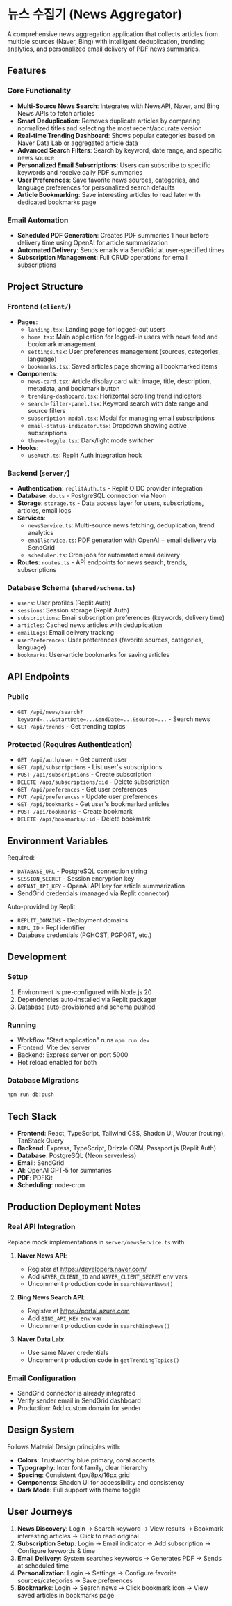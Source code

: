 # 뉴스 수집기 (News Aggregator)

A comprehensive news aggregation application that collects articles from multiple sources (Naver, Bing) with intelligent deduplication, trending analytics, and personalized email delivery of PDF news summaries.

## Features

### Core Functionality
- **Multi-Source News Search**: Integrates with NewsAPI, Naver, and Bing News APIs to fetch articles
- **Smart Deduplication**: Removes duplicate articles by comparing normalized titles and selecting the most recent/accurate version
- **Real-time Trending Dashboard**: Shows popular categories based on Naver Data Lab or aggregated article data
- **Advanced Search Filters**: Search by keyword, date range, and specific news source
- **Personalized Email Subscriptions**: Users can subscribe to specific keywords and receive daily PDF summaries
- **User Preferences**: Save favorite news sources, categories, and language preferences for personalized search defaults
- **Article Bookmarking**: Save interesting articles to read later with dedicated bookmarks page

### Email Automation
- **Scheduled PDF Generation**: Creates PDF summaries 1 hour before delivery time using OpenAI for article summarization
- **Automated Delivery**: Sends emails via SendGrid at user-specified times
- **Subscription Management**: Full CRUD operations for email subscriptions

## Project Structure

### Frontend (`client/`)
- **Pages**:
  - `landing.tsx`: Landing page for logged-out users
  - `home.tsx`: Main application for logged-in users with news feed and bookmark management
  - `settings.tsx`: User preferences management (sources, categories, language)
  - `bookmarks.tsx`: Saved articles page showing all bookmarked items
- **Components**:
  - `news-card.tsx`: Article display card with image, title, description, metadata, and bookmark button
  - `trending-dashboard.tsx`: Horizontal scrolling trend indicators
  - `search-filter-panel.tsx`: Keyword search with date range and source filters
  - `subscription-modal.tsx`: Modal for managing email subscriptions
  - `email-status-indicator.tsx`: Dropdown showing active subscriptions
  - `theme-toggle.tsx`: Dark/light mode switcher
- **Hooks**:
  - `useAuth.ts`: Replit Auth integration hook

### Backend (`server/`)
- **Authentication**: `replitAuth.ts` - Replit OIDC provider integration
- **Database**: `db.ts` - PostgreSQL connection via Neon
- **Storage**: `storage.ts` - Data access layer for users, subscriptions, articles, email logs
- **Services**:
  - `newsService.ts`: Multi-source news fetching, deduplication, trend analytics
  - `emailService.ts`: PDF generation with OpenAI + email delivery via SendGrid
  - `scheduler.ts`: Cron jobs for automated email delivery
- **Routes**: `routes.ts` - API endpoints for news search, trends, subscriptions

### Database Schema (`shared/schema.ts`)
- `users`: User profiles (Replit Auth)
- `sessions`: Session storage (Replit Auth)
- `subscriptions`: Email subscription preferences (keywords, delivery time)
- `articles`: Cached news articles with deduplication
- `emailLogs`: Email delivery tracking
- `userPreferences`: User preferences (favorite sources, categories, language)
- `bookmarks`: User-article bookmarks for saving articles

## API Endpoints

### Public
- `GET /api/news/search?keyword=...&startDate=...&endDate=...&source=...` - Search news
- `GET /api/trends` - Get trending topics

### Protected (Requires Authentication)
- `GET /api/auth/user` - Get current user
- `GET /api/subscriptions` - List user's subscriptions
- `POST /api/subscriptions` - Create subscription
- `DELETE /api/subscriptions/:id` - Delete subscription
- `GET /api/preferences` - Get user preferences
- `PUT /api/preferences` - Update user preferences
- `GET /api/bookmarks` - Get user's bookmarked articles
- `POST /api/bookmarks` - Create bookmark
- `DELETE /api/bookmarks/:id` - Delete bookmark

## Environment Variables

Required:
- `DATABASE_URL` - PostgreSQL connection string
- `SESSION_SECRET` - Session encryption key
- `OPENAI_API_KEY` - OpenAI API key for article summarization
- SendGrid credentials (managed via Replit connector)

Auto-provided by Replit:
- `REPLIT_DOMAINS` - Deployment domains
- `REPL_ID` - Repl identifier
- Database credentials (PGHOST, PGPORT, etc.)

## Development

### Setup
1. Environment is pre-configured with Node.js 20
2. Dependencies auto-installed via Replit packager
3. Database auto-provisioned and schema pushed

### Running
- Workflow "Start application" runs `npm run dev`
- Frontend: Vite dev server
- Backend: Express server on port 5000
- Hot reload enabled for both

### Database Migrations
```bash
npm run db:push
```

## Tech Stack

- **Frontend**: React, TypeScript, Tailwind CSS, Shadcn UI, Wouter (routing), TanStack Query
- **Backend**: Express, TypeScript, Drizzle ORM, Passport.js (Replit Auth)
- **Database**: PostgreSQL (Neon serverless)
- **Email**: SendGrid
- **AI**: OpenAI GPT-5 for summaries
- **PDF**: PDFKit
- **Scheduling**: node-cron

## Production Deployment Notes

### Real API Integration
Replace mock implementations in `server/newsService.ts` with:
1. **Naver News API**:
   - Register at https://developers.naver.com/
   - Add `NAVER_CLIENT_ID` and `NAVER_CLIENT_SECRET` env vars
   - Uncomment production code in `searchNaverNews()`

2. **Bing News Search API**:
   - Register at https://portal.azure.com
   - Add `BING_API_KEY` env var
   - Uncomment production code in `searchBingNews()`

3. **Naver Data Lab**:
   - Use same Naver credentials
   - Uncomment production code in `getTrendingTopics()`

### Email Configuration
- SendGrid connector is already integrated
- Verify sender email in SendGrid dashboard
- Production: Add custom domain for sender

## Design System

Follows Material Design principles with:
- **Colors**: Trustworthy blue primary, coral accents
- **Typography**: Inter font family, clear hierarchy
- **Spacing**: Consistent 4px/8px/16px grid
- **Components**: Shadcn UI for accessibility and consistency
- **Dark Mode**: Full support with theme toggle

## User Journeys

1. **News Discovery**: Login → Search keyword → View results → Bookmark interesting articles → Click to read original
2. **Subscription Setup**: Login → Email indicator → Add subscription → Configure keywords & time
3. **Email Delivery**: System searches keywords → Generates PDF → Sends at scheduled time
4. **Personalization**: Login → Settings → Configure favorite sources/categories → Save preferences
5. **Bookmarks**: Login → Search news → Click bookmark icon → View saved articles in bookmarks page
